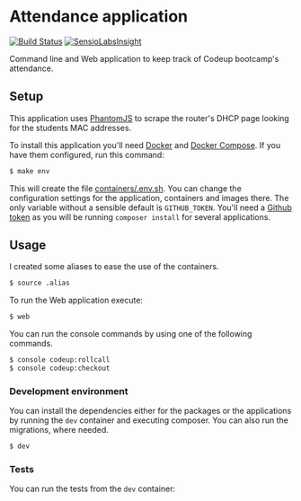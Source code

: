 # Attendance application

[![Build Status](https://travis-ci.org/MontealegreLuis/attendance.svg?branch=master)](https://travis-ci.org/MontealegreLuis/attendance)
[![SensioLabsInsight](https://insight.sensiolabs.com/projects/d8b0ab6c-fd8b-47d2-b042-441ef0416552/mini.png)](https://insight.sensiolabs.com/projects/d8b0ab6c-fd8b-47d2-b042-441ef0416552)

Command line and Web application to keep track of Codeup bootcamp's attendance.

## Setup

This application uses [PhantomJS][1] to scrape the router's DHCP page looking
for the students MAC addresses.

To install this application you'll need [Docker][3] and [Docker Compose][4]. If
you have them configured, run this command:

```bash
$ make env
```

This will create the file [containers/.env.sh](containers/.env.sh). You can
change the configuration settings for the application, containers and images
there. The only variable without a sensible default is `GITHUB_TOKEN`. You'll
need a [Github token][2] as you will be running `composer install` for several
applications.

## Usage

I created some aliases to ease the use of the containers.

```bash
$ source .alias
```

To run the Web application execute:

```bash
$ web
```

You can run the console commands by using one of the following commands.

```bash
$ console codeup:rollcall
$ console codeup:checkout
```

### Development environment

You can install the dependencies either for the packages or the applications
by running the `dev` container and executing composer. You can also run the
migrations, where needed.

```bash
$ dev
```

### Tests

You can run the tests from the `dev` container:

[1]: http://phantomjs.org/download.html
[2]: https://github.com/settings/tokens
[3]: https://www.docker.com/
[4]: https://docs.docker.com/compose/
